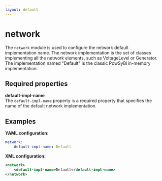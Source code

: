 ```yaml
---
layout: default
---
```


# network
The `network` module is used to configure the network default implementation name. The network implementation is the set of classes implementing all the network elements, such as VoltageLevel or Generator. The implementation named "Default" is the classic PowSyBl in-memory implementation.

## Required properties

**default-impl-name**  
The `default-impl-name` property is a required property that specifies the name of the default network implementation.

## Examples

**YAML configuration:**
```yaml
network:
    default-impl-name: Default
```

**XML configuration:**
```xml
<network>
    <default-impl-name>Default</default-impl-name>
</network>
```
